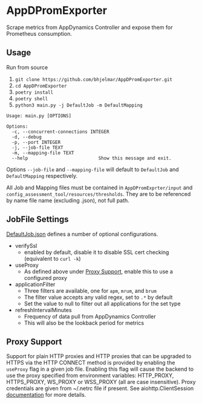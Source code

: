 # AppDPromExporter

Scrape metrics from AppDynamics Controller and expose them for Prometheus consumption.

## Usage

Run from source

1. `git clone https://github.com/bhjelmar/AppDPromExporter.git`
2. `cd AppDPromExporter`
3. `poetry install`
4. `poetry shell`
5. `python3 main.py -j DefaultJob -m DefaultMapping`

```
Usage: main.py [OPTIONS]

Options:
  -c, --concurrent-connections INTEGER
  -d, --debug
  -p, --port INTEGER
  -j, --job-file TEXT
  -m, --mapping-file TEXT
  --help                          Show this message and exit.
```

Options `--job-file` and `--mapping-file` will default to `DefaultJob` and `DefaultMapping` respectively.

All Job and Mapping files must be contained in `AppDPromExprter/input` and `config_assessment_tool/resources/thresholds`. They are to be referenced by name file name (excluding .json), not full path.

## JobFile Settings

[DefaultJob.json](https://github.com/bhjelmar/AppDPromExporter/blob/master/input/DefaultJob.json) defines a number of optional configurations.

- verifySsl
  - enabled by default, disable it to disable SSL cert checking (equivalent to `curl -k`)
- useProxy
  - As defined above under [Proxy Support](https://github.com/bhjelmar/AppDPromExporter#proxy-support), enable this to use a configured proxy
- applicationFilter
  - Three filters are available, one for `apm`, `mrum`, and `brum`
  - The filter value accepts any valid regex, set to `.*` by default
  - Set the value to null to filter out all applications for the set type
- refreshIntervalMinutes
  - Frequency of data pull from AppDynamics Controller
  - This will also be the lookback period for metrics

## Proxy Support

Support for plain HTTP proxies and HTTP proxies that can be upgraded to HTTPS via the HTTP CONNECT method is provided by enabling the `useProxy` flag in a given job file. Enabling this flag will cause
the backend to use the proxy specified from environment variables: HTTP_PROXY, HTTPS_PROXY, WS_PROXY or WSS_PROXY (all are case insensitive). Proxy credentials are given from ~/.netrc file if present.
See aiohttp.ClientSession [documentation](https://docs.aiohttp.org/en/stable/client_advanced.html#proxy-support) for more details.